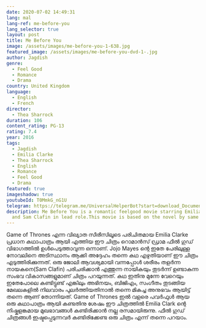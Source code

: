 ```yaml
---
date: 2020-07-02 14:49:31
lang: mal
lang-ref: me-before-you
lang_selector: true
layout: post
title: Me Before You
image: /assets/images/me-before-you-1-638.jpg
featured_image: /assets/images/me-before-you-dvd-1-.jpg
author: Jagdish
genre:
  - Feel Good
  - Romance
  - Drama
country: United Kingdom
language:
  - English
  - French
director:
  - Thea Sharrock
duration: 106
content_rating: PG-13
rating: 7.4
year: 2016
tags:
  - Jagdish
  - Emilia Clarke
  - Thea Sharrock
  - English
  - Romance
  - Feel Good
  - Drama
featured: true
imageshadow: true
youtubeId: T0MmkG_nG1U
telegram: https://telegram.me/UniversalHelperBot?start=download_Document_796
description: Me Before You is a romantic feelgood movie starring Emilia Clarke
  and Sam Clafin in lead role.This movie is based on the novel by same name.
---
```

Game of Thrones എന്ന വിഖ്യാത സീരീസിലൂടെ പരിചിതമായ Emilia Clarke പ്രധാന കഥാപാത്രം ആയി എത്തിയ ഈ ചിത്രം റൊമാൻസ് ഡ്രാമ ഫീൽ ഗുഡ് വിഭാഗത്തിൽ ഉൾപെടുത്താവുന്ന ഒന്നാണ്.
Jojo Mayes ന്റെ ഇതേ പേരിലുള്ള നോവലിനെ അടിസ്ഥാനം ആക്കി അദ്ദേഹം തന്നെ കഥ എഴുതിയാണ് ഈ ചിത്രം എടുത്തിരിക്കുന്നത്. 
ഒരു ജോലി ആവശ്യമായി വന്നപ്പോൾ ശരീരം തളർന്ന നായകനെ(Sam Clafin) പരിചരിക്കാൻ എത്തുന്ന നായികയും തുടർന്ന് ഉണ്ടാകുന്ന സംഭവ വികാസങ്ങളുമാണ് ചിത്രം പറയുന്നത്.
കഥ ഇതിനു മുന്നേ വേറെയും ഇതേപോലെ കണ്ടിട്ടുണ്ട് എങ്കിലും അഭിനയം, ബിജിഎം, സംഗീതം തുടങ്ങിയ മേഖലകളിൽ നിലവാരം പുലർത്തിയതിനാൽ തന്നെ മികച്ച അനുഭവം ആയിട്ട് തന്നെ ആണ് തോന്നിയത്.
Game of Thrones ഇൽ വളരെ പവർഫുൾ ആയ ഒരു കഥാപാത്രം ആയി കണ്ടതിനു ശേഷം ഈ ചിത്രത്തിൽ Emilia Clark ന്റെ നിഷ്കളങ്കമായ മുഖഭാവങ്ങൾ കണ്ടിരിക്കാൻ നല്ല രസമായിരുന്നു.
ഫീൽ ഗുഡ് ചിത്രങ്ങൾ ഇഷ്ടപ്പെടുന്നവർ കണ്ടിരിക്കേണ്ട ഒരു ചിത്രം എന്ന് തന്നെ പറയാം.